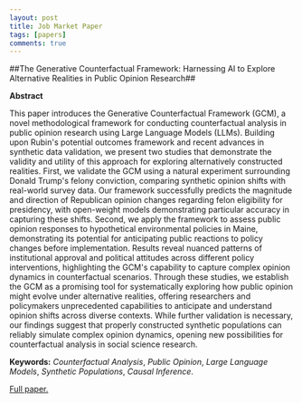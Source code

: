 ```yaml
---
layout: post
title: Job Market Paper
tags: [papers]
comments: true
---
```


##The Generative Counterfactual Framework: Harnessing AI to Explore Alternative Realities in Public Opinion Research##

**Abstract**

This paper introduces the Generative Counterfactual Framework (GCM), a novel methodological framework for conducting counterfactual analysis in public opinion research using Large Language Models (LLMs). Building upon Rubin's potential outcomes framework and recent advances in synthetic data validation, we present two studies that demonstrate the validity and utility of this approach for exploring alternatively constructed realities. First, we validate the GCM using a natural experiment surrounding Donald Trump's felony conviction, comparing synthetic opinion shifts with real-world survey data. Our framework successfully predicts the magnitude and direction of Republican opinion changes regarding felon eligibility for presidency, with open-weight models demonstrating particular accuracy in capturing these shifts. Second, we apply the framework to assess public opinion responses to hypothetical environmental policies in Maine, demonstrating its potential for anticipating public reactions to policy changes before implementation. Results reveal nuanced patterns of institutional approval and political attitudes across different policy interventions, highlighting the GCM's capability to capture complex opinion dynamics in counterfactual scenarios. Through these studies, we establish the GCM as a promising tool for systematically exploring how public opinion might evolve under alternative realities, offering researchers and policymakers unprecedented capabilities to anticipate and understand opinion shifts across diverse contexts. While further validation is necessary, our findings suggest that properly constructed synthetic populations can reliably simulate complex opinion dynamics, opening new possibilities for counterfactual analysis in social science research.

**Keywords:** *Counterfactual Analysis*, *Public Opinion*, *Large Language Models*, *Synthetic Populations*, *Causal Inference*.

[Full paper.](https://drive.google.com/file/d/1AwGpOQKDsPK90lvMPKso6xCkv_DE3aqe/view?usp=sharing)

